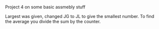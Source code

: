 Project 4 on some basic assmebly stuff

Largest was given, changed JG to JL to give the smallest number.
To find the average you divide the sum by the counter.
